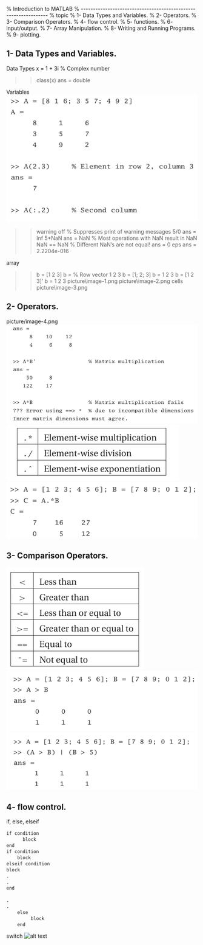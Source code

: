 %  Introduction to MATLAB
% ----------------------------------------------------------------
% topic
% 1- Data Types and Variables.
% 2- Operators.
% 3- Comparison Operators.
% 4- flow control.
% 5- functions.
% 6- input/output.
% 7- Array Manipulation.
% 8- Writing and Running Programs.
% 9- plotting.

## 1- Data Types and Variables. ##


 Data Types
  x = 1 + 3i % Complex number
 >> class(x)
 ans =
 double

 Variables
![alt text](picture\image-1.png)
 >> warning off % Suppresses print of warning messages
 >> 5/0
 ans =
 Inf
 >> 5*NaN
 ans =
 NaN
 % Most operations with NaN result in NaN
 >> NaN == NaN % Different NaN’s are not equal!
 ans =
 0
 >> eps
 ans =
 2.2204e-016

 array
  >> b = [1 2 3]
 b =
 % Row vector
 1 2 3
 >> b = [1; 2; 3]
 b =
 1
 2
 3
  >> b = [1 2 3]’
 b =
 1
 2
 3
picture\image-1.png
picture\image-2.png 
cells 
picture\image-3.png


## 2- Operators. ##

picture/image-4.png
![alt text](picture\image-5.png)
![alt text](picture\image-6.png)
![alt text](picture\image-7.png)
## 3- Comparison Operators. ##

![alt text](picture\image-8.png)
![alt text](picture\image-9.png)
![alt text](picture\image-10.png)
## 4- flow control. ##
if, else, elseif
   
    if condition 
          block
    end
    if condition
        block
    elseif condition
    block
    .
    .
    end

    .
    .
        else
             block
        end
switch 
![alt text](image-11.png)